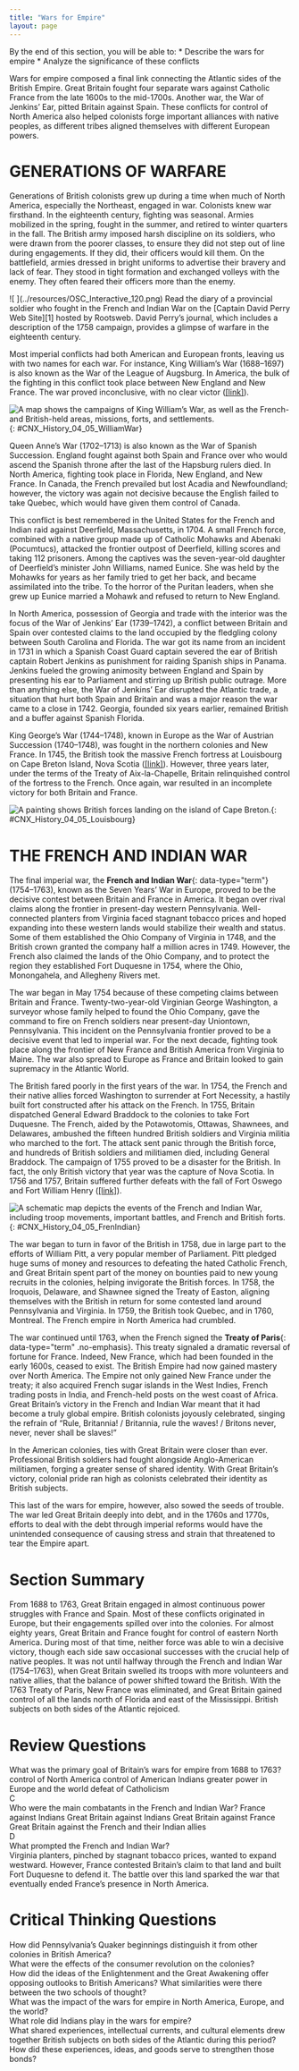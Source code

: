 ```yaml
---
title: "Wars for Empire"
layout: page
---
```



<div data-type="abstract" markdown="1">
By the end of this section, you will be able to:
* Describe the wars for empire
* Analyze the significance of these conflicts

</div>

Wars for empire composed a final link connecting the Atlantic sides of the British Empire. Great Britain fought four separate wars against Catholic France from the late 1600s to the mid-1700s. Another war, the War of Jenkins’ Ear, pitted Britain against Spain. These conflicts for control of North America also helped colonists forge important alliances with native peoples, as different tribes aligned themselves with different European powers.

# GENERATIONS OF WARFARE

Generations of British colonists grew up during a time when much of North America, especially the Northeast, engaged in war. Colonists knew war firsthand. In the eighteenth century, fighting was seasonal. Armies mobilized in the spring, fought in the summer, and retired to winter quarters in the fall. The British army imposed harsh discipline on its soldiers, who were drawn from the poorer classes, to ensure they did not step out of line during engagements. If they did, their officers would kill them. On the battlefield, armies dressed in bright uniforms to advertise their bravery and lack of fear. They stood in tight formation and exchanged volleys with the enemy. They often feared their officers more than the enemy.

<div data-type="note" class="history click-and-explore" data-label="Click and Explore" markdown="1">
<span data-type="media" data-alt=" "> ![ ](../resources/OSC_Interactive_120.png) </span>
Read the diary of a provincial soldier who fought in the French and Indian War on the [Captain David Perry Web Site][1] hosted by Rootsweb. David Perry’s journal, which includes a description of the 1758 campaign, provides a glimpse of warfare in the eighteenth century.

</div>

Most imperial conflicts had both American and European fronts, leaving us with two names for each war. For instance, King William’s War (1688–1697) is also known as the War of the League of Augsburg. In America, the bulk of the fighting in this conflict took place between New England and New France. The war proved inconclusive, with no clear victor ([\[link\]](#CNX_History_04_05_WilliamWar)).

 ![A map shows the campaigns of King William&#x2019;s War, as well as the French- and British-held areas, missions, forts, and settlements.](../resources/CNX_History_04_05_WilliamWar.jpg "This map shows the French and British armies&#x2019; movements during King William&#x2019;s War, in which there was no clear victor."){: #CNX_History_04_05_WilliamWar}

Queen Anne’s War (1702–1713) is also known as the War of Spanish Succession. England fought against both Spain and France over who would ascend the Spanish throne after the last of the Hapsburg rulers died. In North America, fighting took place in Florida, New England, and New France. In Canada, the French prevailed but lost Acadia and Newfoundland; however, the victory was again not decisive because the English failed to take Quebec, which would have given them control of Canada.

This conflict is best remembered in the United States for the French and Indian raid against Deerfield, Massachusetts, in 1704. A small French force, combined with a native group made up of Catholic Mohawks and Abenaki (Pocumtucs), attacked the frontier outpost of Deerfield, killing scores and taking 112 prisoners. Among the captives was the seven-year-old daughter of Deerfield’s minister John Williams, named Eunice. She was held by the Mohawks for years as her family tried to get her back, and became assimilated into the tribe. To the horror of the Puritan leaders, when she grew up Eunice married a Mohawk and refused to return to New England.

In North America, possession of Georgia and trade with the interior was the focus of the War of Jenkins’ Ear (1739–1742), a conflict between Britain and Spain over contested claims to the land occupied by the fledgling colony between South Carolina and Florida. The war got its name from an incident in 1731 in which a Spanish Coast Guard captain severed the ear of British captain Robert Jenkins as punishment for raiding Spanish ships in Panama. Jenkins fueled the growing animosity between England and Spain by presenting his ear to Parliament and stirring up British public outrage. More than anything else, the War of Jenkins’ Ear disrupted the Atlantic trade, a situation that hurt both Spain and Britain and was a major reason the war came to a close in 1742. Georgia, founded six years earlier, remained British and a buffer against Spanish Florida.

King George’s War (1744–1748), known in Europe as the War of Austrian Succession (1740–1748), was fought in the northern colonies and New France. In 1745, the British took the massive French fortress at Louisbourg on Cape Breton Island, Nova Scotia ([\[link\]](#CNX_History_04_05_Louisbourg)). However, three years later, under the terms of the Treaty of Aix-la-Chapelle, Britain relinquished control of the fortress to the French. Once again, war resulted in an incomplete victory for both Britain and France.

 ![A painting shows British forces landing on the island of Cape Breton.](../resources/CNX_History_04_05_Louisbourg.jpg "In this 1747 painting by J. Stevens, View of the landing of the New England forces in ye expedition against Cape Breton, British forces land on the island of Cape Breton to capture Fort Louisbourg."){: #CNX_History_04_05_Louisbourg}

# THE FRENCH AND INDIAN WAR

The final imperial war, the **French and Indian War**{: data-type="term"} (1754–1763), known as the Seven Years’ War in Europe, proved to be the decisive contest between Britain and France in America. It began over rival claims along the frontier in present-day western Pennsylvania. Well-connected planters from Virginia faced stagnant tobacco prices and hoped expanding into these western lands would stabilize their wealth and status. Some of them established the Ohio Company of Virginia in 1748, and the British crown granted the company half a million acres in 1749. However, the French also claimed the lands of the Ohio Company, and to protect the region they established Fort Duquesne in 1754, where the Ohio, Monongahela, and Allegheny Rivers met.

The war began in May 1754 because of these competing claims between Britain and France. Twenty-two-year-old Virginian George Washington, a surveyor whose family helped to found the Ohio Company, gave the command to fire on French soldiers near present-day Uniontown, Pennsylvania. This incident on the Pennsylvania frontier proved to be a decisive event that led to imperial war. For the next decade, fighting took place along the frontier of New France and British America from Virginia to Maine. The war also spread to Europe as France and Britain looked to gain supremacy in the Atlantic World.

The British fared poorly in the first years of the war. In 1754, the French and their native allies forced Washington to surrender at Fort Necessity, a hastily built fort constructed after his attack on the French. In 1755, Britain dispatched General Edward Braddock to the colonies to take Fort Duquesne. The French, aided by the Potawotomis, Ottawas, Shawnees, and Delawares, ambushed the fifteen hundred British soldiers and Virginia militia who marched to the fort. The attack sent panic through the British force, and hundreds of British soldiers and militiamen died, including General Braddock. The campaign of 1755 proved to be a disaster for the British. In fact, the only British victory that year was the capture of Nova Scotia. In 1756 and 1757, Britain suffered further defeats with the fall of Fort Oswego and Fort William Henry ([\[link\]](#CNX_History_04_05_FrenIndian)).

 ![A schematic map depicts the events of the French and Indian War, including troop movements, important battles, and French and British forts.](../resources/CNX_History_04_05_FrenIndian.jpg "This schematic map depicts the events of the French and Indian War. Note the scarcity of British victories."){: #CNX_History_04_05_FrenIndian}

The war began to turn in favor of the British in 1758, due in large part to the efforts of William Pitt, a very popular member of Parliament. Pitt pledged huge sums of money and resources to defeating the hated Catholic French, and Great Britain spent part of the money on bounties paid to new young recruits in the colonies, helping invigorate the British forces. In 1758, the Iroquois, Delaware, and Shawnee signed the Treaty of Easton, aligning themselves with the British in return for some contested land around Pennsylvania and Virginia. In 1759, the British took Quebec, and in 1760, Montreal. The French empire in North America had crumbled.

The war continued until 1763, when the French signed the **Treaty of Paris**{: data-type="term" .no-emphasis}. This treaty signaled a dramatic reversal of fortune for France. Indeed, New France, which had been founded in the early 1600s, ceased to exist. The British Empire had now gained mastery over North America. The Empire not only gained New France under the treaty; it also acquired French sugar islands in the West Indies, French trading posts in India, and French-held posts on the west coast of Africa. Great Britain’s victory in the French and Indian War meant that it had become a truly global empire. British colonists joyously celebrated, singing the refrain of “Rule, Britannia! / Britannia, rule the waves! / Britons never, never, never shall be slaves!”

In the American colonies, ties with Great Britain were closer than ever. Professional British soldiers had fought alongside Anglo-American militiamen, forging a greater sense of shared identity. With Great Britain’s victory, colonial pride ran high as colonists celebrated their identity as British subjects.

This last of the wars for empire, however, also sowed the seeds of trouble. The war led Great Britain deeply into debt, and in the 1760s and 1770s, efforts to deal with the debt through imperial reforms would have the unintended consequence of causing stress and strain that threatened to tear the Empire apart.

# Section Summary

From 1688 to 1763, Great Britain engaged in almost continuous power struggles with France and Spain. Most of these conflicts originated in Europe, but their engagements spilled over into the colonies. For almost eighty years, Great Britain and France fought for control of eastern North America. During most of that time, neither force was able to win a decisive victory, though each side saw occasional successes with the crucial help of native peoples. It was not until halfway through the French and Indian War (1754–1763), when Great Britain swelled its troops with more volunteers and native allies, that the balance of power shifted toward the British. With the 1763 Treaty of Paris, New France was eliminated, and Great Britain gained control of all the lands north of Florida and east of the Mississippi. British subjects on both sides of the Atlantic rejoiced.

# Review Questions

<div data-type="exercise">
<div data-type="problem" markdown="1">
What was the primary goal of Britain’s wars for empire from 1688 to 1763? <span data-type="list" data-list-type="enumerated" data-number-style="upper-alpha"><span data-type="item">control of North America</span> <span data-type="item">control of American Indians</span> <span data-type="item">greater power in Europe and the world</span> <span data-type="item">defeat of Catholicism</span> </span>

</div>
<div data-type="solution" markdown="1">
C

</div>
</div>

<div data-type="exercise">
<div data-type="problem" markdown="1">
Who were the main combatants in the French and Indian War? <span data-type="list" data-list-type="enumerated" data-number-style="upper-alpha"><span data-type="item">France against Indians</span> <span data-type="item">Great Britain against Indians</span> <span data-type="item">Great Britain against France</span> <span data-type="item">Great Britain against the French and their Indian allies</span> </span>

</div>
<div data-type="solution" markdown="1">
D

</div>
</div>

<div data-type="exercise">
<div data-type="problem" markdown="1">
What prompted the French and Indian War?

</div>
<div data-type="solution" markdown="1">
Virginia planters, pinched by stagnant tobacco prices, wanted to expand westward. However, France contested Britain’s claim to that land and built Fort Duquesne to defend it. The battle over this land sparked the war that eventually ended France’s presence in North America.

</div>
</div>

# Critical Thinking Questions

<div data-type="exercise">
<div data-type="problem" markdown="1">
How did Pennsylvania’s Quaker beginnings distinguish it from other colonies in British America?

</div>
</div>

<div data-type="exercise">
<div data-type="problem" markdown="1">
What were the effects of the consumer revolution on the colonies?

</div>
</div>

<div data-type="exercise">
<div data-type="problem" markdown="1">
How did the ideas of the Enlightenment and the Great Awakening offer opposing outlooks to British Americans? What similarities were there between the two schools of thought?

</div>
</div>

<div data-type="exercise">
<div data-type="problem" markdown="1">
What was the impact of the wars for empire in North America, Europe, and the world?

</div>
</div>

<div data-type="exercise">
<div data-type="problem" markdown="1">
What role did Indians play in the wars for empire?

</div>
</div>

<div data-type="exercise">
<div data-type="problem" markdown="1">
What shared experiences, intellectual currents, and cultural elements drew together British subjects on both sides of the Atlantic during this period? How did these experiences, ideas, and goods serve to strengthen those bonds?

</div>
</div>



[1]: http://openstaxcollege.org/l/DPerry
